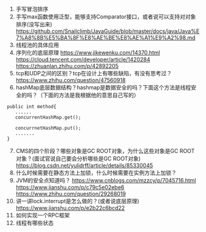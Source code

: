 1. 手写冒泡排序
2. 手写max函数使用泛型，能够支持Comparator接口，或者说可以支持对对象排序(没写出来)
https://github.com/Snailclimb/JavaGuide/blob/master/docs/java/Java%E7%A8%8B%E5%BA%8F%E8%AE%BE%E8%AE%A1%E9%A2%98.md
3. 线程池的具体应用
4. 序列化的底层原理
https://www.jikewenku.com/14370.html
https://cloud.tencent.com/developer/article/1420284
https://zhuanlan.zhihu.com/p/42892205
5. tcp和UDP之间的区别？tcp在设计上有哪些缺陷，有没有思考过？
https://www.zhihu.com/question/47560918
6. hashMap底层数据结构？hashmap是数据安全的吗？下面这个方法是线程安全的吗？（下面的方法是我根据他的意思自己写的）
````
public int method{
   ......
   concurrentHashMap.get();
   
   concurrnetHashMap.put();
   .......
}
`````
7. CMS的四个阶段？哪些对象是GC ROOT对象，为什么这些对象是GC ROOT对象？(面试官说自己要会分析哪些是GC ROOT对象)
https://blog.csdn.net/yulidrff/article/details/85330045
8. 什么时候需要在静态方法上加锁，什么时候需要在实例方法上加锁？
9. JVM的安全点知道吗？
https://www.cnblogs.com/mzzcy/p/7045716.html
https://www.jianshu.com/p/c79c5e02ebe6
https://www.zhihu.com/question/29268019
10. 讲一讲lock.interrupt是怎么做的？(或者说底层原理)
https://www.jianshu.com/p/e2b22c6bcd22
11. 如何实现一个RPC框架
12. 线程有哪些状态
